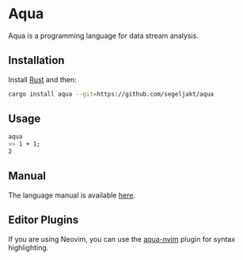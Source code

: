 # Aqua

Aqua is a programming language for data stream analysis.

## Installation

Install [Rust](https://www.rust-lang.org/) and then:

```bash
cargo install aqua --git=https://github.com/segeljakt/aqua
```

## Usage

```bash
aqua
>> 1 + 1;
2
```

## Manual

The language manual is available [here](docs/Manual.pdf).

## Editor Plugins

If you are using Neovim, you can use the [aqua-nvim](https://github.com/segeljakt/aqua-nvim) plugin for syntax highlighting.
